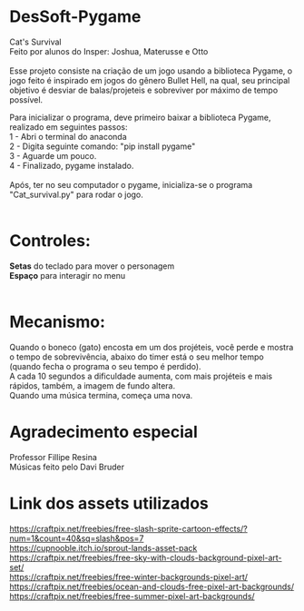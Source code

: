 # DesSoft-Pygame
Cat's Survival <br>
Feito por alunos do Insper: Joshua, Materusse e Otto <br>
<br>
Esse projeto consiste na criação de um jogo usando a biblioteca Pygame, o jogo feito é inspirado em jogos do gênero Bullet Hell, na qual, seu principal objetivo é desviar de 
balas/projeteis e sobreviver por máximo de tempo possível.

Para inicializar o programa, deve primeiro baixar a biblioteca Pygame, realizado em seguintes passos: <br>
1 - Abri o terminal do anaconda <br>
2 - Digita seguinte comando: "pip install pygame" <br>
3 - Aguarde um pouco. <br>
4 - Finalizado, pygame instalado. <br> 
<br> 
Após, ter no seu computador o pygame, inicializa-se o programa "Cat_survival.py" para rodar o jogo. <br>
<br>
# Controles: 
**Setas** do teclado para mover o personagem <br> 
**Espaço** para interagir no menu <br>
<br>
# Mecanismo: 
Quando o boneco (gato) encosta em um dos projéteis, você perde e mostra o tempo de sobrevivência, abaixo do timer está o seu melhor tempo (quando fecha o programa
o seu tempo é perdido). <br>
A cada 10 segundos a dificuldade aumenta, com mais projéteis e mais rápidos, também, a imagem de fundo altera. <br>
Quando uma música termina, começa uma nova.

# Agradecimento especial
Professor Fillipe Resina <br>
Músicas feito pelo Davi Bruder <br>

# Link dos assets utilizados
https://craftpix.net/freebies/free-slash-sprite-cartoon-effects/?num=1&count=40&sq=slash&pos=7 <br>
https://cupnooble.itch.io/sprout-lands-asset-pack <br>
https://craftpix.net/freebies/free-sky-with-clouds-background-pixel-art-set/ <br>
https://craftpix.net/freebies/free-winter-backgrounds-pixel-art/ <br>
https://craftpix.net/freebies/ocean-and-clouds-free-pixel-art-backgrounds/ <br>
https://craftpix.net/freebies/free-summer-pixel-art-backgrounds/

